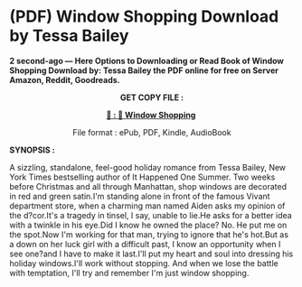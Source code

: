# (PDF) Window Shopping Download by Tessa Bailey

<p><strong>2 second-ago &mdash; Here Options to Downloading or Read Book of Window Shopping Download by: Tessa Bailey the PDF online for free on Server Amazon, Reddit, Goodreads.</strong></p>
<p style="text-align: center;"><strong>GET COPY FILE :</strong></p>
<p style="text-align: center;"><strong><a href="https://us.ebookarea.xyz/?book=70238951-window-shopping" target="_blank" rel="noopener">📢 : 🔗 Window Shopping</a>&nbsp;</strong></p>
<p style="text-align: center;">File format : ePub, PDF, Kindle, AudioBook</p>
<p><strong>SYNOPSIS :</strong></p>
<p>A sizzling, standalone, feel-good holiday romance from Tessa Bailey, New York Times bestselling author of It Happened One Summer. Two weeks before Christmas and all through Manhattan, shop windows are decorated in red and green satin.I'm standing alone in front of the famous Vivant department store, when a charming man named Aiden asks my opinion of the d?cor.It's a tragedy in tinsel, I say, unable to lie.He asks for a better idea with a twinkle in his eye.Did I know he owned the place? No. He put me on the spot.Now I'm working for that man, trying to ignore that he's hot.But as a down on her luck girl with a difficult past, I know an opportunity when I see one?and I have to make it last.I'll put my heart and soul into dressing his holiday windows.I'll work without stopping. And when we lose the battle with temptation, I'll try and remember I'm just window shopping.</p>

